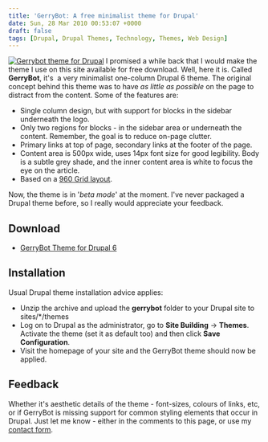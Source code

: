 ```yaml
---
title: 'GerryBot: A free minimalist theme for Drupal'
date: Sun, 28 Mar 2010 00:53:07 +0000
draft: false
tags: [Drupal, Drupal Themes, Technology, Themes, Web Design]
---
```


[![Gerrybot theme for Drupal](http://gerard.interwebworld.co.uk/files/2010/03/gerrybot.jpg)](http://gerard.interwebworld.co.uk/files/2010/03/gerrybot.jpg) I promised a while back that I would make the theme I use on this site available for free download. Well, here it is. Called **GerryBot**, it's  a very minimalist one-column Drupal 6 theme. The original concept behind this theme was to have _as little as possible_ on the page to distract from the content. Some of the features are:

*   Single column design, but with support for blocks in the sidebar underneath the logo.
*   Only two regions for blocks - in the sidebar area or underneath the content. Remember, the goal is to reduce on-page clutter.
*   Primary links at top of page, secondary links at the footer of the page.
*   Content area is 500px wide, uses 14px font size for good legibility. Body is a subtle grey shade, and the inner content area is white to focus the eye on the article.
*   Based on a [960 Grid layout](http://960.gs/).

Now, the theme is in '_beta mode_' at the moment. I've never packaged a Drupal theme before, so I really would appreciate your feedback.

Download
--------

*   [GerryBot Theme for Drupal 6](http://gerardmcgarry.com/files/gerrybot.tar.gz)

Installation
------------

Usual Drupal theme installation advice applies:

*   Unzip the archive and upload the **gerrybot** folder to your Drupal site to sites/*/themes
*   Log on to Drupal as the administrator, go to **Site Building** -\> **Themes**. Activate the theme (set it as default too) and then click **Save Configuration**.
*   Visit the homepage of your site and the GerryBot theme should now be applied.

Feedback
--------

Whether it's aesthetic details of the theme - font-sizes, colours of links, etc, or if GerryBot is missing support for common styling elements that occur in Drupal. Just let me know - either in the comments to this page, or use my [contact form](http://gerard.interwebworld.co.uk/about/ "About").